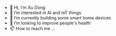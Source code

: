 - 👋 Hi, I’m Xu Dong
- 👀 I’m interested in AI and IoT things
- 🌱 I’m currently building some smart home devices
- 💞️ I’m looking to improve people's health
- 📫 How to reach me ...

<!---
yanxuceo/yanxuceo is a ✨ special ✨ repository because its `README.md` (this file) appears on your GitHub profile.
You can click the Preview link to take a look at your changes.
--->
